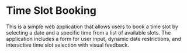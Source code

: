 # Time Slot Booking
This is a simple web application that allows users to book a time slot by selecting a date and a specific time from a list of available slots. The application includes a form for user input, dynamic date restrictions, and interactive time slot selection with visual feedback.
